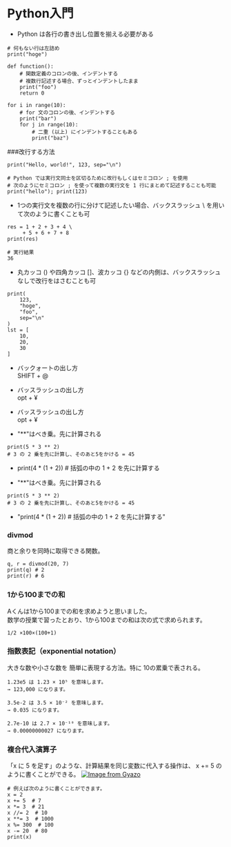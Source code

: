 # Python入門
 - Python は各行の書き出し位置を揃える必要がある
```
# 何もない行は左詰め
print("hoge")
 
def function():
    # 関数定義のコロンの後、インデントする
    # 複数行記述する場合、ずっとインデントしたまま
    print("foo")
    return 0
 
for i in range(10):
    # for 文のコロンの後、インデントする
    print("bar")
    for j in range(10):
        # 二重 (以上) にインデントすることもある
        print("baz")
```

 ###改行する方法
```
print("Hello, world!", 123, sep="\n")

# Python では実行文同士を区切るために改行もしくはセミコロン ; を使用
# 次のようにセミコロン ; を使って複数の実行文を 1 行にまとめて記述することも可能
print("hello"); print(123)
```

 - 1つの実行文を複数の行に分けて記述したい場合、バックスラッシュ \ を用いて次のように書くことも可
```
res = 1 + 2 + 3 + 4 \
     + 5 + 6 + 7 + 8
print(res)

# 実行結果
36
```

 - 丸カッコ () や四角カッコ []、波カッコ {} などの内側は、バックスラッシュなしで改行をはさむことも可
```
print(
    123,
    "hoge",
    "foo",
    sep="\n"
)
lst = [
    10,
    20,
    30
]
```

 - バックォートの出し方<br>
   SHIFT + @

 - バッスラッシュの出し方<br>
   opt + ¥
 
 - バッスラッシュの出し方<br>
   opt + ¥


- "**"はべき乗。先に計算される
```
print(5 * 3 ** 2) 
# 3 の 2 乗を先に計算し、そのあと5をかける = 45
```

- print(4 * (1 + 2)) # 括弧の中の 1 + 2 を先に計算する



- "**"はべき乗。先に計算される
```
print(5 * 3 ** 2) 
# 3 の 2 乗を先に計算し、そのあと5をかける = 45
```

- "print(4 * (1 + 2)) # 括弧の中の 1 + 2 を先に計算する"


### divmod
商と余りを同時に取得できる関数。<br>
```
q, r = divmod(20, 7)
print(q) # 2
print(r) # 6
```

### 1から100までの和
Aくんは1から100までの和を求めようと思いました。<br>
数学の授業で習ったとおり、1から100までの和は次の式で求められます。
```
1/2 ×100×(100+1)
```

### 指数表記（exponential notation）
大きな数や小さな数を 簡単に表現する方法。特に 10の累乗で表される。
```
1.23e5 は 1.23 × 10⁵ を意味します。
→ 123,000 になります。

3.5e-2 は 3.5 × 10⁻² を意味します。
→ 0.035 になります。

2.7e-10 は 2.7 × 10⁻¹⁰ を意味します。
→ 0.00000000027 になります。
```

### 複合代入演算子
「x に 5 を足す」のような、計算結果を同じ変数に代入する操作は、 x += 5 のように書くことができる。
[![Image from Gyazo](https://i.gyazo.com/9afcec8be34e9cbabb24019cd729609c.png)](https://gyazo.com/9afcec8be34e9cbabb24019cd729609c)
```
# 例えば次のように書くことができます。
x = 2
x += 5  # 7
x *= 3  # 21
x //= 2  # 10
x **= 3  # 1000
x %= 300  # 100
x -= 20  # 80
print(x)
```